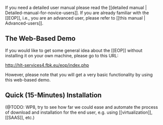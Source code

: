 If you need a detailed user manual please read the [[detailed manual | Detailed-manual-for-novice-users]]. If you are already familiar with the [[EOP]], i.e., you are an advanced user, please refer to [[this manual | Advanced-users]].

## The Web-Based Demo
If you would like to get some general idea about the [[EOP]] without installing it on your own machine, please go to this URL: 

http://hlt-services4.fbk.eu/eop/index.php

However, please note that you will get a very basic functionality by using this web-based demo.

## Quick (15-Minutes) Installation
(@TODO: WP8, try to see how far we could ease and automate the process of download and installation for the end user, e.g. using [[virtualization]], [[SAAS]], etc.)